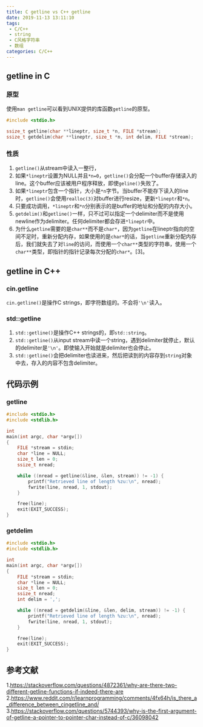 ```yaml
---
title: C getline vs C++ getline
date: 2019-11-13 13:11:10
tags:
 - C/C++
 - string
 - C风格字符串
 - 数组
categories: C/C++
---
```


## getline in C
### 原型
使用`man getline`可以看到UNIX提供的库函数`getline`的原型。
``` c
#include <stdio.h>

ssize_t getline(char **lineptr, size_t *n, FILE *stream);
ssize_t getdelim(char **lineptr, size_t *n, int delim, FILE *stream);
```

### 性质
1. `getline()`从stream中读入一整行，
2. 如果`*lineptr`设置为NULL并且`*n=0`，`getline()`会分配一个buffer存储读入的line。这个buffer应该被用户程序释放，即使`geline()`失败了。
3. 如果`*lineptr`包含一个指针，大小是`*n`字节。当buffer不能存下读入的line时，`getline()`会使用`realloc(3)`对buffer进行resize，更新`*lineptr`和`*n`。
4. 只要成功调用，`*lineptr`和`*n`分别表示的是buffer的地址和分配的内存大小。
5. `getdelim()`和`getline()`一样，只不过可以指定一个delimiter而不是使用newline作为delimiter。任何delimiter都会存进`*lineptr`中。
6. 为什么`getline`需要的是`char**`而不是`char*`，因为`getline`在lineptr指向的空间不足时，重新分配内存，如果使用的是`char*`的话，当`getline`重新分配内存后，我们就失去了对`line`的访问，而使用一个`char**`类型的字符串，使用一个`char**`类型，即指针的指针记录每次分配的`char*`。[3]。

## getline in C++
### cin.getline
`cin.getline()`是操作C strings，即字符数组的。不会将`'\n'`读入。

### std::getline
1. `std::getline()`是操作C++ strings的，即`std::string`。
2. `std::getline()`从input stream中读一个string，遇到delimiter就停止，默认的delimiter是`'\n'`。即使输入开始就是delimiter也会停止。
3. `std::getline()`会把delimiter也读进来，然后把读到的内容存到`string`对象中去，存入的内容不包含delimiter。

## 代码示例
### getline
``` c
#include <stdio.h>
#include <stdlib.h>

int
main(int argc, char *argv[])
{
    FILE *stream = stdin;
    char *line = NULL;
    size_t len = 0;
    ssize_t nread;

    while ((nread = getline(&line, &len, stream)) != -1) {
        printf("Retrieved line of length %zu:\n", nread);
        fwrite(line, nread, 1, stdout);
    }

    free(line);
    exit(EXIT_SUCCESS);
}
```

### getdelim
```c
#include <stdio.h>
#include <stdlib.h>

int
main(int argc, char *argv[])
{
    FILE *stream = stdin;
    char *line = NULL;
    size_t len = 0;
    ssize_t nread;
    int delim = ',';

    while ((nread = getdelim(&line, &len, delim, stream)) != -1) {
        printf("Retrieved line of length %zu:\n", nread);
        fwrite(line, nread, 1, stdout);
    }

    free(line);
    exit(EXIT_SUCCESS);
}
```

## 参考文献
1.https://stackoverflow.com/questions/4872361/why-are-there-two-different-getline-functions-if-indeed-there-are
2.https://www.reddit.com/r/learnprogramming/comments/4fx64h/is_there_a_difference_between_cingetline_and/
3.https://stackoverflow.com/questions/5744393/why-is-the-first-argument-of-getline-a-pointer-to-pointer-char-instead-of-c/36098042
